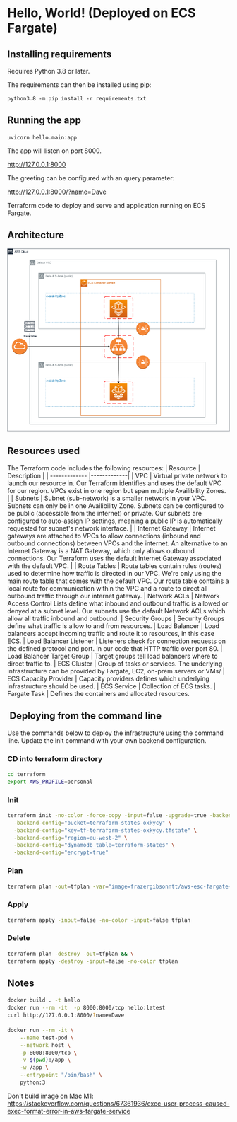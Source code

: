 # Hello, World! (Deployed on ECS Fargate)

## Installing requirements

Requires Python 3.8 or later.

The requirements can then be installed using pip:

```
python3.8 -m pip install -r requirements.txt
```

## Running the app

```
uvicorn hello.main:app
```

The app will listen on port 8000.

http://127.0.0.1:8000

The greeting can be configured with an query parameter:

http://127.0.0.1:8000/?name=Dave


Terraform code to deploy and serve and application running on ECS Fargate.

## Architecture

![Alt text](images/ecs-fargate.png?raw=true "Architecture")

## Resources used

The Terraform code includes the following resources:
| Resource        | Description |
| ------------- |-------------|
| VPC      | Virtual private network to launch our resource in. Our Terraform identifies and uses the default VPC for our region. VPCs exist in one region but span multiple Availibility Zones. |
| Subnets      | Subnet (sub-network) is a smaller network in your VPC. Subnets can only be in one Availibility Zone. Subnets can be configured to be public (accessible from the internet) or private. Our subnets are configured to auto-assign IP settings, meaning a public IP is automatically requested for subnet's network interface. |
| Internet Gateway | Internet gateways are attached to VPCs to allow connections (inbound and outbound connections) between VPCs and the internet. An alternative to an Internet Gateway is a NAT Gateway, which only allows outbound connections. Our Terraform uses the default Internet Gateway associated with the default VPC. |
| Route Tables | Route tables contain rules (routes) used to determine how traffic is directed in our VPC. We're only using the main route table that comes with the default VPC. Our route table contains a local route for communication within the VPC and a route to direct all outbound traffic through our internet gateway.
| Network ACLs | Network Access Control Lists define what inbound and outbound traffic is allowed or denyed at a subnet level. Our subnets use the default Network ACLs which allow all traffic inbound and outbound.
| Security Groups | Security Groups define what traffic is allow to and from resources.
| Load Balancer | Load balancers accept incoming traffic and route it to resources, in this case ECS.
| Load Balancer Listener | Listeners check for connection requests on the defined protocol and port. In our code that HTTP traffic over port 80.
| Load Balancer Target Group | Target groups tell load balancers where to direct traffic to.
| ECS Cluster | Group of tasks or services. The underlying infrastructure can be provided by Fargate, EC2, on-prem servers or VMs/
| ECS Capacity Provider | Capacity providers defines which underlying infrastructure should be used.
| ECS Service | Collection of ECS tasks.
| Fargate Task | Defines the containers and allocated resources.


##  Deploying from the command line

Use the commands below to deploy the infrastructure using the command line. Update the init command with your own backend configuration.

### CD into terraform directory

```bash
cd terraform
export AWS_PROFILE=personal
```

### Init

```bash
terraform init -no-color -force-copy -input=false -upgrade=true -backend=true \
  -backend-config="bucket=terraform-states-oxkycy" \
  -backend-config="key=tf-terraform-states-oxkycy.tfstate" \
  -backend-config="region=eu-west-2" \
  -backend-config="dynamodb_table=terraform-states" \
  -backend-config="encrypt=true"
```

### Plan

```bash
terraform plan -out=tfplan -var="image=frazergibsonntt/aws-esc-fargate-docker:0.0.2"
```

### Apply

```bash
terraform apply -input=false -no-color -input=false tfplan 
```

### Delete

```bash
terraform plan -destroy -out=tfplan && \
terraform apply -destroy -input=false -no-color tfplan 
```

## Notes

```bash
docker build . -t hello
docker run --rm -it  -p 8000:8000/tcp hello:latest
curl http://127.0.0.1:8000/?name=Dave

docker run --rm -it \
    --name test-pod \
    --network host \
    -p 8000:8000/tcp \
    -v $(pwd):/app \
    -w /app \
    --entrypoint "/bin/bash" \
    python:3
```


Don't build image on Mac M1: https://stackoverflow.com/questions/67361936/exec-user-process-caused-exec-format-error-in-aws-fargate-service
